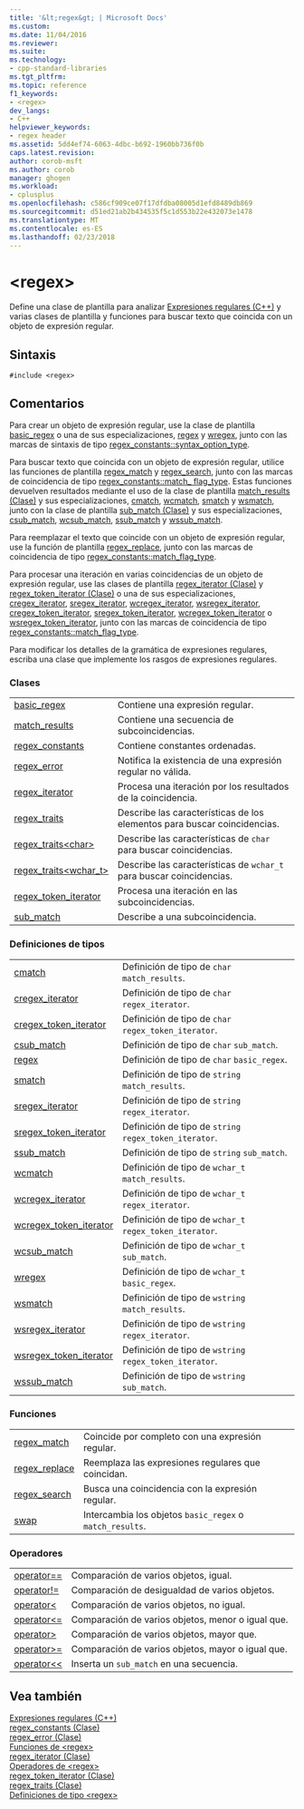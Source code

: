 ```yaml
---
title: '&lt;regex&gt; | Microsoft Docs'
ms.custom: 
ms.date: 11/04/2016
ms.reviewer: 
ms.suite: 
ms.technology:
- cpp-standard-libraries
ms.tgt_pltfrm: 
ms.topic: reference
f1_keywords:
- <regex>
dev_langs:
- C++
helpviewer_keywords:
- regex header
ms.assetid: 5dd4ef74-6063-4dbc-b692-1960bb736f0b
caps.latest.revision: 
author: corob-msft
ms.author: corob
manager: ghogen
ms.workload:
- cplusplus
ms.openlocfilehash: c586cf909ce07f17dfdba08005d1efd8489db869
ms.sourcegitcommit: d51ed21ab2b434535f5c1d553b22e432073e1478
ms.translationtype: MT
ms.contentlocale: es-ES
ms.lasthandoff: 02/23/2018
---
```

# <a name="ltregexgt"></a>&lt;regex&gt;
Define una clase de plantilla para analizar [Expresiones regulares (C++)](../standard-library/regular-expressions-cpp.md) y varias clases de plantilla y funciones para buscar texto que coincida con un objeto de expresión regular.  
  
## <a name="syntax"></a>Sintaxis  
  
```  
#include <regex>  
```  
  
## <a name="remarks"></a>Comentarios  
 Para crear un objeto de expresión regular, use la clase de plantilla [basic_regex](../standard-library/basic-regex-class.md) o una de sus especializaciones, [regex](../standard-library/regex-typedefs.md#regex) y [wregex](../standard-library/regex-typedefs.md#wregex), junto con las marcas de sintaxis de tipo [regex_constants::syntax_option_type](../standard-library/regex-constants-class.md#syntax_option_type).  
  
 Para buscar texto que coincida con un objeto de expresión regular, utilice las funciones de plantilla [regex_match](../standard-library/regex-functions.md#regex_match) y [regex_search](../standard-library/regex-functions.md#regex_search), junto con las marcas de coincidencia de tipo [regex_constants::match_ flag_type](../standard-library/regex-constants-class.md#match_flag_type). Estas funciones devuelven resultados mediante el uso de la clase de plantilla [match_results (Clase)](../standard-library/match-results-class.md) y sus especializaciones, [cmatch](../standard-library/regex-typedefs.md#cmatch), [wcmatch](../standard-library/regex-typedefs.md#wcmatch), [smatch](../standard-library/regex-typedefs.md#smatch) y [wsmatch](../standard-library/regex-typedefs.md#wsmatch), junto con la clase de plantilla [sub_match (Clase)](../standard-library/sub-match-class.md) y sus especializaciones, [csub_match](../standard-library/regex-typedefs.md#csub_match), [wcsub_match](../standard-library/regex-typedefs.md#wcsub_match), [ssub_match](../standard-library/regex-typedefs.md#ssub_match) y [wssub_match](../standard-library/regex-typedefs.md#wssub_match).  
  
 Para reemplazar el texto que coincide con un objeto de expresión regular, use la función de plantilla [regex_replace](../standard-library/regex-functions.md#regex_replace), junto con las marcas de coincidencia de tipo [regex_constants::match_flag_type](../standard-library/regex-constants-class.md#match_flag_type).  
  
 Para procesar una iteración en varias coincidencias de un objeto de expresión regular, use las clases de plantilla [regex_iterator (Clase)](../standard-library/regex-iterator-class.md) y [regex_token_iterator (Clase)](../standard-library/regex-token-iterator-class.md) o una de sus especializaciones, [cregex_iterator](../standard-library/regex-typedefs.md#cregex_iterator), [sregex_iterator](../standard-library/regex-typedefs.md#sregex_iterator), [wcregex_iterator](../standard-library/regex-typedefs.md#wcregex_iterator), [wsregex_iterator](../standard-library/regex-typedefs.md#wsregex_iterator), [cregex_token_iterator](../standard-library/regex-typedefs.md#cregex_token_iterator), [sregex_token_iterator](../standard-library/regex-typedefs.md#sregex_token_iterator), [wcregex_token_iterator](../standard-library/regex-typedefs.md#wcregex_token_iterator) o [wsregex_token_iterator](../standard-library/regex-typedefs.md#wsregex_token_iterator), junto con las marcas de coincidencia de tipo [regex_constants::match_flag_type](../standard-library/regex-constants-class.md#match_flag_type).  
  
 Para modificar los detalles de la gramática de expresiones regulares, escriba una clase que implemente los rasgos de expresiones regulares.  
  
### <a name="classes"></a>Clases  
  
|||  
|-|-|  
|[basic_regex](../standard-library/basic-regex-class.md)|Contiene una expresión regular.|  
|[match_results](../standard-library/match-results-class.md)|Contiene una secuencia de subcoincidencias.|  
|[regex_constants](../standard-library/regex-constants-class.md)|Contiene constantes ordenadas.|  
|[regex_error](../standard-library/regex-error-class.md)|Notifica la existencia de una expresión regular no válida.|  
|[regex_iterator](../standard-library/regex-iterator-class.md)|Procesa una iteración por los resultados de la coincidencia.|  
|[regex_traits](../standard-library/regex-traits-class.md)|Describe las características de los elementos para buscar coincidencias.|  
|[regex_traits\<char>](../standard-library/regex-traits-char-class.md)|Describe las características de `char` para buscar coincidencias.|  
|[regex_traits<wchar_t>](../standard-library/regex-traits-wchar-t-class.md)|Describe las características de `wchar_t` para buscar coincidencias.|  
|[regex_token_iterator](../standard-library/regex-token-iterator-class.md)|Procesa una iteración en las subcoincidencias.|  
|[sub_match](../standard-library/sub-match-class.md)|Describe a una subcoincidencia.|  
  
### <a name="type-definitions"></a>Definiciones de tipos  
  
|||  
|-|-|  
|[cmatch](../standard-library/regex-typedefs.md#cmatch)|Definición de tipo de `char` `match_results`.|  
|[cregex_iterator](../standard-library/regex-typedefs.md#cregex_iterator)|Definición de tipo de `char` `regex_iterator`.|  
|[cregex_token_iterator](../standard-library/regex-typedefs.md#cregex_token_iterator)|Definición de tipo de `char` `regex_token_iterator`.|  
|[csub_match](../standard-library/regex-typedefs.md#csub_match)|Definición de tipo de `char` `sub_match`.|  
|[regex](../standard-library/regex-typedefs.md#regex)|Definición de tipo de `char` `basic_regex`.|  
|[smatch](../standard-library/regex-typedefs.md#smatch)|Definición de tipo de `string` `match_results`.|  
|[sregex_iterator](../standard-library/regex-typedefs.md#sregex_iterator)|Definición de tipo de `string` `regex_iterator`.|  
|[sregex_token_iterator](../standard-library/regex-typedefs.md#sregex_token_iterator)|Definición de tipo de `string` `regex_token_iterator`.|  
|[ssub_match](../standard-library/regex-typedefs.md#ssub_match)|Definición de tipo de `string` `sub_match`.|  
|[wcmatch](../standard-library/regex-typedefs.md#wcmatch)|Definición de tipo de `wchar_t` `match_results`.|  
|[wcregex_iterator](../standard-library/regex-typedefs.md#wcregex_iterator)|Definición de tipo de `wchar_t` `regex_iterator`.|  
|[wcregex_token_iterator](../standard-library/regex-typedefs.md#wcregex_token_iterator)|Definición de tipo de `wchar_t` `regex_token_iterator`.|  
|[wcsub_match](../standard-library/regex-typedefs.md#wcsub_match)|Definición de tipo de `wchar_t` `sub_match`.|  
|[wregex](../standard-library/regex-typedefs.md#wregex)|Definición de tipo de `wchar_t` `basic_regex`.|  
|[wsmatch](../standard-library/regex-typedefs.md#wsmatch)|Definición de tipo de `wstring` `match_results`.|  
|[wsregex_iterator](../standard-library/regex-typedefs.md#wsregex_iterator)|Definición de tipo de `wstring` `regex_iterator`.|  
|[wsregex_token_iterator](../standard-library/regex-typedefs.md#wsregex_token_iterator)|Definición de tipo de `wstring` `regex_token_iterator`.|  
|[wssub_match](../standard-library/regex-typedefs.md#wssub_match)|Definición de tipo de `wstring` `sub_match`.|  
  
### <a name="functions"></a>Funciones  
  
|||  
|-|-|  
|[regex_match](../standard-library/regex-functions.md#regex_match)|Coincide por completo con una expresión regular.|  
|[regex_replace](../standard-library/regex-functions.md#regex_replace)|Reemplaza las expresiones regulares que coincidan.|  
|[regex_search](../standard-library/regex-functions.md#regex_search)|Busca una coincidencia con la expresión regular.|  
|[swap](../standard-library/regex-functions.md#swap)|Intercambia los objetos `basic_regex` o `match_results`.|  
  
### <a name="operators"></a>Operadores  
  
|||  
|-|-|  
|[operator==](../standard-library/regex-operators.md#op_eq_eq)|Comparación de varios objetos, igual.|  
|[operator!=](../standard-library/regex-operators.md#op_neq)|Comparación de desigualdad de varios objetos.|  
|[operator<](../standard-library/regex-operators.md#op_lt)|Comparación de varios objetos, no igual.|  
|[operator\<=](../standard-library/regex-operators.md#op_gt_eq)|Comparación de varios objetos, menor o igual que.|  
|[operator>](../standard-library/regex-operators.md#op_gt)|Comparación de varios objetos, mayor que.|  
|[operator>=](../standard-library/regex-operators.md#op_gt_eq)|Comparación de varios objetos, mayor o igual que.|  
|[operator<<](../standard-library/regex-operators.md#op_lt_lt)|Inserta un `sub_match` en una secuencia.|  
  
## <a name="see-also"></a>Vea también  
[Expresiones regulares (C++)](../standard-library/regular-expressions-cpp.md)  
[regex_constants (Clase)](../standard-library/regex-constants-class.md)  
[regex_error (Clase)](../standard-library/regex-error-class.md)  
[Funciones de \<regex>](../standard-library/regex-functions.md)  
[regex_iterator (Clase)](../standard-library/regex-iterator-class.md)  
[Operadores de \<regex>](../standard-library/regex-operators.md)  
[regex_token_iterator (Clase)](../standard-library/regex-token-iterator-class.md)  
[regex_traits (Clase)](../standard-library/regex-traits-class.md)  
[Definiciones de tipo \<regex>](../standard-library/regex-typedefs.md)  



